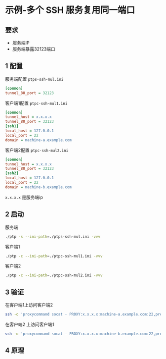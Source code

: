 # 示例-多个 SSH 服务复用同一端口

## 要求

* 服务端IP
* 服务端暴露32123端口

## 1 配置

服务端配置
`ptps-ssh-mul.ini`
```ini
[common]
tunnel_80_port = 32123
```

客户端1配置
`ptpc-ssh-mul1.ini`

```ini
[common]
tunnel_host = x.x.x.x
tunnel_80_port = 32123
[ssh1]
local_host = 127.0.0.1
local_port = 22
domain = machine-a.example.com
```

客户端2配置
`ptpc-ssh-mul2.ini`

```ini
[common]
tunnel_host = x.x.x.x
tunnel_80_port = 32123
[ssh2]
local_host = 127.0.0.1
local_port = 22
domain = machine-b.example.com
```


`x.x.x.x` 是服务端ip


## 2 启动


服务端
```sh
./ptp -s --ini-path=./ptps-ssh-mul.ini -vvv
```


客户端1

```sh
./ptp -c --ini-path=./ptpc-ssh-mul1.ini -vvv
```

客户端2

```sh
./ptp -c --ini-path=./ptpc-ssh-mul2.ini -vvv
```


## 3 验证

在客户端1上访问客户端2

```sh
ssh -o 'proxycommand socat - PROXY:x.x.x.x:machine-a.example.com:22,proxyport=32123' test@machine-a
``` 

在客户端2 上访问客户端1
```sh
ssh -o 'proxycommand socat - PROXY:x.x.x.x:machine-b.example.com:22,proxyport=32123' test@machine-b

```

## 4 原理



